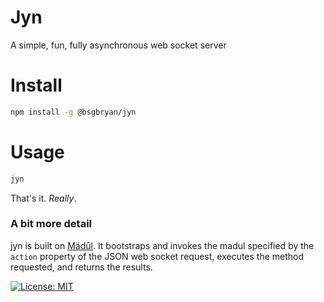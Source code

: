 # Jyn

A simple, fun, fully asynchronous web socket server

# Install

```sh
npm install -g @bsgbryan/jyn
```

# Usage

```sh
jyn
```

That's it. _Really_.

### A bit more detail

jyn is built on [Mädūl](https://github.com/bsgbryan/madul). It bootstraps and invokes the madul specified by the `action` property of the JSON web socket request, executes the method requested, and returns the results.

[![License: MIT](https://img.shields.io/badge/License-MIT-yellow.svg)](https://opensource.org/licenses/MIT)
